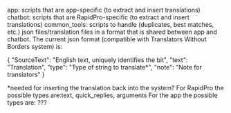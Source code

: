 app: scripts that are app-specific (to extract and insert translations)
chatbot: scripts that are RapidPro-specific (to extract and insert translations)
common_tools: scripts to handle (duplicates, best matches, etc.) json files/translation files in a format that is shared between app and chatbot. The current json format (compatible with Translators Without Borders system) is:

{
    "SourceText": "English text, uniquely identifies the bit",
    "text": "Translation",
    "type": "Type of string to translate*",
    "note": "Note for translators"
  }

*needed for inserting the translation back into the system?
For RapidPro the possible types are:text, quick_replies, arguments
For the app the possible types are: ???